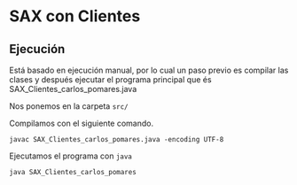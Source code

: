 # SAX con Clientes

## Ejecución

Está basado en ejecución manual, por lo cual un paso previo es compilar las clases y después ejecutar el programa principal que és SAX_Clientes_carlos_pomares.java

Nos ponemos en la carpeta ```src/```

Compilamos con el siguiente comando.
```
javac SAX_Clientes_carlos_pomares.java -encoding UTF-8
```

Ejecutamos el programa con ```java```
```
java SAX_Clientes_carlos_pomares
```